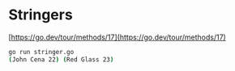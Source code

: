 # Stringers

[https://go.dev/tour/methods/17](https://go.dev/tour/methods/17)

```bash
go run stringer.go                                                             
(John Cena 22) (Red Glass 23)
```